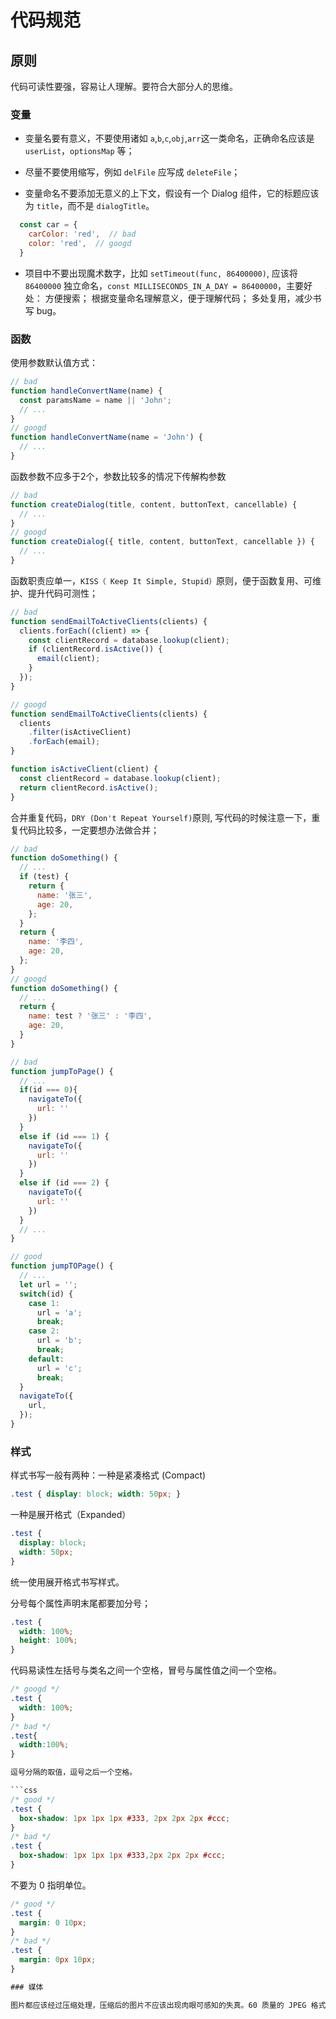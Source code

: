 
# 代码规范

## 原则

代码可读性要强，容易让人理解。要符合大部分人的思维。

### 变量

* 变量名要有意义，不要使用诸如 `a`,`b`,`c`,`obj`,`arr`这一类命名，正确命名应该是`userList`，`optionsMap` 等；

* 尽量不要使用缩写，例如 `delFile` 应写成 `deleteFile`；

* 变量命名不要添加无意义的上下文，假设有一个 Dialog 组件，它的标题应该为 `title`，而不是 `dialogTitle`。

```javascript
  const car = {
    carColor: 'red',  // bad
    color: 'red',  // googd
  }
```

* 项目中不要出现魔术数字，比如 `setTimeout(func, 86400000)`, 应该将 `86400000` 独立命名，`const MILLISECONDS_IN_A_DAY = 86400000`，主要好处：
方便搜索；
根据变量命名理解意义，便于理解代码；
多处复用，减少书写 bug。

### 函数

使用参数默认值方式：

```javascript
// bad
function handleConvertName(name) {
  const paramsName = name || 'John';
  // ...
}
// googd
function handleConvertName(name = 'John') {
  // ...
}
```

函数参数不应多于2个，参数比较多的情况下传解构参数

```javascript
// bad
function createDialog(title, content, buttonText, cancellable) {
  // ...
}
// googd
function createDialog({ title, content, buttonText, cancellable }) {
  // ...
}
```

函数职责应单一，`KISS（ Keep It Simple, Stupid）`原则，便于函数复用、可维护、提升代码可测性；

```javascript
// bad
function sendEmailToActiveClients(clients) {
  clients.forEach((client) => {
    const clientRecord = database.lookup(client);
    if (clientRecord.isActive()) {
      email(client);
    }
  });
}

// googd
function sendEmailToActiveClients(clients) {
  clients
    .filter(isActiveClient)
    .forEach(email);
}

function isActiveClient(client) {
  const clientRecord = database.lookup(client);
  return clientRecord.isActive();
}
```

合并重复代码，`DRY (Don't Repeat Yourself)`原则, 写代码的时候注意一下，重复代码比较多，一定要想办法做合并；

```javascript
// bad
function doSomething() {
  // ...
  if (test) {
    return {
      name: '张三',
      age: 20,
    };
  }
  return {
    name: '李四',
    age: 20,
  };
}
// googd
function doSomething() {
  // ...
  return {
    name: test ? '张三' : '李四',
    age: 20,
  }
}

// bad
function jumpToPage() {
  // ...
  if(id === 0){
    navigateTo({
      url: ''
    })
  }
  else if (id === 1) {
    navigateTo({
      url: ''
    })
  }
  else if (id === 2) {
    navigateTo({
      url: ''
    })
  }
  // ...
}

// good
function jumpTOPage() {
  // ...
  let url = '';
  switch(id) {
    case 1:
      url = 'a';
      break;
    case 2:
      url = 'b';
      break;
    default:
      url = 'c';
      break;
  }
  navigateTo({
    url,
  });
}
```

### 样式

样式书写一般有两种：一种是紧凑格式 (Compact)

```css
.test { display: block; width: 50px; }
```
一种是展开格式（Expanded）

```css
.test {
  display: block;
  width: 50px;
}
```

统一使用展开格式书写样式。

分号每个属性声明末尾都要加分号；

```css
.test {
  width: 100%;
  height: 100%;
}
```

代码易读性左括号与类名之间一个空格，冒号与属性值之间一个空格。
```css
/* googd */
.test {
  width: 100%;
}
/* bad */
.test{
  width:100%;
}

逗号分隔的取值，逗号之后一个空格。

```css
/* good */
.test {
  box-shadow: 1px 1px 1px #333, 2px 2px 2px #ccc;
}
/* bad */
.test {
  box-shadow: 1px 1px 1px #333,2px 2px 2px #ccc;
}
```

不要为 0 指明单位。

```css
/* good */
.test {
  margin: 0 10px;
}
/* bad */
.test {
  margin: 0px 10px;
}

### 媒体

图片都应该经过压缩处理，压缩后的图片不应该出现肉眼可感知的失真。60 质量的 JPEG 格式图片与质量大于 60 的相比，肉眼已看不出明显的区别，因此保存 JPEG 图的时候，质量一般控制在 60，若保真度要求高的图片可适量提高到 80，图片大小控制在 200KB 以内。


